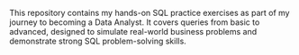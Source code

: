 This repository contains my hands-on SQL practice exercises as part of my journey to becoming a Data Analyst. It covers queries from basic to advanced, designed to simulate real-world business problems and demonstrate strong SQL problem-solving skills.
